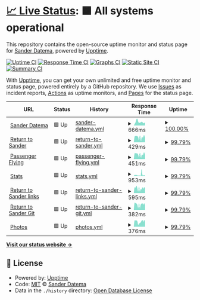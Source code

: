 # [📈 Live Status](https://sanderdatema.github.io/upptime): <!--live status--> **🟩 All systems operational**

This repository contains the open-source uptime monitor and status page for [Sander Datema](https://healthcareonstage.com), powered by [Upptime](https://github.com/upptime/upptime).

[![Uptime CI](https://github.com/koj-co/upptime/workflows/Uptime%20CI/badge.svg)](https://github.com/koj-co/upptime/actions?query=workflow%3A%22Uptime+CI%22)
[![Response Time CI](https://github.com/koj-co/upptime/workflows/Response%20Time%20CI/badge.svg)](https://github.com/koj-co/upptime/actions?query=workflow%3A%22Response+Time+CI%22)
[![Graphs CI](https://github.com/koj-co/upptime/workflows/Graphs%20CI/badge.svg)](https://github.com/koj-co/upptime/actions?query=workflow%3A%22Graphs+CI%22)
[![Static Site CI](https://github.com/koj-co/upptime/workflows/Static%20Site%20CI/badge.svg)](https://github.com/koj-co/upptime/actions?query=workflow%3A%22Static+Site+CI%22)
[![Summary CI](https://github.com/koj-co/upptime/workflows/Summary%20CI/badge.svg)](https://github.com/koj-co/upptime/actions?query=workflow%3A%22Summary+CI%22)

With [Upptime](https://upptime.js.org), you can get your own unlimited and free uptime monitor and status page, powered entirely by a GitHub repository. We use [Issues](https://github.com/sanderdatema/upptime/issues) as incident reports, [Actions](https://github.com/sanderdatema/upptime/actions) as uptime monitors, and [Pages](https://sanderdatema.github.io/upptime) for the status page.

<!--start: status pages-->
<!-- This summary is generated by Upptime (https://github.com/upptime/upptime) -->
<!-- Do not edit this manually, your changes will be overwritten -->
<!-- prettier-ignore -->
| URL | Status | History | Response Time | Uptime |
| --- | ------ | ------- | ------------- | ------ |
| <img alt="" src="https://icons.duckduckgo.com/ip3/sanderdatema.nl.ico" height="13"> [Sander Datema](https://sanderdatema.nl) | 🟩 Up | [sander-datema.yml](https://github.com/sanderdatema/upptime/commits/HEAD/history/sander-datema.yml) | <details><summary><img alt="Response time graph" src="./graphs/sander-datema/response-time-week.png" height="20"> 666ms</summary><br><a href="https://sanderdatema.github.io/upptime/history/sander-datema"><img alt="Response time 828" src="https://img.shields.io/endpoint?url=https%3A%2F%2Fraw.githubusercontent.com%2Fsanderdatema%2Fupptime%2FHEAD%2Fapi%2Fsander-datema%2Fresponse-time.json"></a><br><a href="https://sanderdatema.github.io/upptime/history/sander-datema"><img alt="24-hour response time 653" src="https://img.shields.io/endpoint?url=https%3A%2F%2Fraw.githubusercontent.com%2Fsanderdatema%2Fupptime%2FHEAD%2Fapi%2Fsander-datema%2Fresponse-time-day.json"></a><br><a href="https://sanderdatema.github.io/upptime/history/sander-datema"><img alt="7-day response time 666" src="https://img.shields.io/endpoint?url=https%3A%2F%2Fraw.githubusercontent.com%2Fsanderdatema%2Fupptime%2FHEAD%2Fapi%2Fsander-datema%2Fresponse-time-week.json"></a><br><a href="https://sanderdatema.github.io/upptime/history/sander-datema"><img alt="30-day response time 1248" src="https://img.shields.io/endpoint?url=https%3A%2F%2Fraw.githubusercontent.com%2Fsanderdatema%2Fupptime%2FHEAD%2Fapi%2Fsander-datema%2Fresponse-time-month.json"></a><br><a href="https://sanderdatema.github.io/upptime/history/sander-datema"><img alt="1-year response time 857" src="https://img.shields.io/endpoint?url=https%3A%2F%2Fraw.githubusercontent.com%2Fsanderdatema%2Fupptime%2FHEAD%2Fapi%2Fsander-datema%2Fresponse-time-year.json"></a></details> | <details><summary><a href="https://sanderdatema.github.io/upptime/history/sander-datema">100.00%</a></summary><a href="https://sanderdatema.github.io/upptime/history/sander-datema"><img alt="All-time uptime 38.21%" src="https://img.shields.io/endpoint?url=https%3A%2F%2Fraw.githubusercontent.com%2Fsanderdatema%2Fupptime%2FHEAD%2Fapi%2Fsander-datema%2Fuptime.json"></a><br><a href="https://sanderdatema.github.io/upptime/history/sander-datema"><img alt="24-hour uptime 100.00%" src="https://img.shields.io/endpoint?url=https%3A%2F%2Fraw.githubusercontent.com%2Fsanderdatema%2Fupptime%2FHEAD%2Fapi%2Fsander-datema%2Fuptime-day.json"></a><br><a href="https://sanderdatema.github.io/upptime/history/sander-datema"><img alt="7-day uptime 100.00%" src="https://img.shields.io/endpoint?url=https%3A%2F%2Fraw.githubusercontent.com%2Fsanderdatema%2Fupptime%2FHEAD%2Fapi%2Fsander-datema%2Fuptime-week.json"></a><br><a href="https://sanderdatema.github.io/upptime/history/sander-datema"><img alt="30-day uptime 100.00%" src="https://img.shields.io/endpoint?url=https%3A%2F%2Fraw.githubusercontent.com%2Fsanderdatema%2Fupptime%2FHEAD%2Fapi%2Fsander-datema%2Fuptime-month.json"></a><br><a href="https://sanderdatema.github.io/upptime/history/sander-datema"><img alt="1-year uptime 99.79%" src="https://img.shields.io/endpoint?url=https%3A%2F%2Fraw.githubusercontent.com%2Fsanderdatema%2Fupptime%2FHEAD%2Fapi%2Fsander-datema%2Fuptime-year.json"></a></details>
| <img alt="" src="https://icons.duckduckgo.com/ip3/returntosander.net.ico" height="13"> [Return to Sander](https://returntosander.net) | 🟩 Up | [return-to-sander.yml](https://github.com/sanderdatema/upptime/commits/HEAD/history/return-to-sander.yml) | <details><summary><img alt="Response time graph" src="./graphs/return-to-sander/response-time-week.png" height="20"> 429ms</summary><br><a href="https://sanderdatema.github.io/upptime/history/return-to-sander"><img alt="Response time 692" src="https://img.shields.io/endpoint?url=https%3A%2F%2Fraw.githubusercontent.com%2Fsanderdatema%2Fupptime%2FHEAD%2Fapi%2Freturn-to-sander%2Fresponse-time.json"></a><br><a href="https://sanderdatema.github.io/upptime/history/return-to-sander"><img alt="24-hour response time 385" src="https://img.shields.io/endpoint?url=https%3A%2F%2Fraw.githubusercontent.com%2Fsanderdatema%2Fupptime%2FHEAD%2Fapi%2Freturn-to-sander%2Fresponse-time-day.json"></a><br><a href="https://sanderdatema.github.io/upptime/history/return-to-sander"><img alt="7-day response time 429" src="https://img.shields.io/endpoint?url=https%3A%2F%2Fraw.githubusercontent.com%2Fsanderdatema%2Fupptime%2FHEAD%2Fapi%2Freturn-to-sander%2Fresponse-time-week.json"></a><br><a href="https://sanderdatema.github.io/upptime/history/return-to-sander"><img alt="30-day response time 528" src="https://img.shields.io/endpoint?url=https%3A%2F%2Fraw.githubusercontent.com%2Fsanderdatema%2Fupptime%2FHEAD%2Fapi%2Freturn-to-sander%2Fresponse-time-month.json"></a><br><a href="https://sanderdatema.github.io/upptime/history/return-to-sander"><img alt="1-year response time 583" src="https://img.shields.io/endpoint?url=https%3A%2F%2Fraw.githubusercontent.com%2Fsanderdatema%2Fupptime%2FHEAD%2Fapi%2Freturn-to-sander%2Fresponse-time-year.json"></a></details> | <details><summary><a href="https://sanderdatema.github.io/upptime/history/return-to-sander">99.79%</a></summary><a href="https://sanderdatema.github.io/upptime/history/return-to-sander"><img alt="All-time uptime 93.17%" src="https://img.shields.io/endpoint?url=https%3A%2F%2Fraw.githubusercontent.com%2Fsanderdatema%2Fupptime%2FHEAD%2Fapi%2Freturn-to-sander%2Fuptime.json"></a><br><a href="https://sanderdatema.github.io/upptime/history/return-to-sander"><img alt="24-hour uptime 100.00%" src="https://img.shields.io/endpoint?url=https%3A%2F%2Fraw.githubusercontent.com%2Fsanderdatema%2Fupptime%2FHEAD%2Fapi%2Freturn-to-sander%2Fuptime-day.json"></a><br><a href="https://sanderdatema.github.io/upptime/history/return-to-sander"><img alt="7-day uptime 99.79%" src="https://img.shields.io/endpoint?url=https%3A%2F%2Fraw.githubusercontent.com%2Fsanderdatema%2Fupptime%2FHEAD%2Fapi%2Freturn-to-sander%2Fuptime-week.json"></a><br><a href="https://sanderdatema.github.io/upptime/history/return-to-sander"><img alt="30-day uptime 96.19%" src="https://img.shields.io/endpoint?url=https%3A%2F%2Fraw.githubusercontent.com%2Fsanderdatema%2Fupptime%2FHEAD%2Fapi%2Freturn-to-sander%2Fuptime-month.json"></a><br><a href="https://sanderdatema.github.io/upptime/history/return-to-sander"><img alt="1-year uptime 99.58%" src="https://img.shields.io/endpoint?url=https%3A%2F%2Fraw.githubusercontent.com%2Fsanderdatema%2Fupptime%2FHEAD%2Fapi%2Freturn-to-sander%2Fuptime-year.json"></a></details>
| <img alt="" src="https://icons.duckduckgo.com/ip3/passengerflying.com.ico" height="13"> [Passenger Flying](https://passengerflying.com) | 🟩 Up | [passenger-flying.yml](https://github.com/sanderdatema/upptime/commits/HEAD/history/passenger-flying.yml) | <details><summary><img alt="Response time graph" src="./graphs/passenger-flying/response-time-week.png" height="20"> 451ms</summary><br><a href="https://sanderdatema.github.io/upptime/history/passenger-flying"><img alt="Response time 702" src="https://img.shields.io/endpoint?url=https%3A%2F%2Fraw.githubusercontent.com%2Fsanderdatema%2Fupptime%2FHEAD%2Fapi%2Fpassenger-flying%2Fresponse-time.json"></a><br><a href="https://sanderdatema.github.io/upptime/history/passenger-flying"><img alt="24-hour response time 408" src="https://img.shields.io/endpoint?url=https%3A%2F%2Fraw.githubusercontent.com%2Fsanderdatema%2Fupptime%2FHEAD%2Fapi%2Fpassenger-flying%2Fresponse-time-day.json"></a><br><a href="https://sanderdatema.github.io/upptime/history/passenger-flying"><img alt="7-day response time 451" src="https://img.shields.io/endpoint?url=https%3A%2F%2Fraw.githubusercontent.com%2Fsanderdatema%2Fupptime%2FHEAD%2Fapi%2Fpassenger-flying%2Fresponse-time-week.json"></a><br><a href="https://sanderdatema.github.io/upptime/history/passenger-flying"><img alt="30-day response time 547" src="https://img.shields.io/endpoint?url=https%3A%2F%2Fraw.githubusercontent.com%2Fsanderdatema%2Fupptime%2FHEAD%2Fapi%2Fpassenger-flying%2Fresponse-time-month.json"></a><br><a href="https://sanderdatema.github.io/upptime/history/passenger-flying"><img alt="1-year response time 577" src="https://img.shields.io/endpoint?url=https%3A%2F%2Fraw.githubusercontent.com%2Fsanderdatema%2Fupptime%2FHEAD%2Fapi%2Fpassenger-flying%2Fresponse-time-year.json"></a></details> | <details><summary><a href="https://sanderdatema.github.io/upptime/history/passenger-flying">99.79%</a></summary><a href="https://sanderdatema.github.io/upptime/history/passenger-flying"><img alt="All-time uptime 98.37%" src="https://img.shields.io/endpoint?url=https%3A%2F%2Fraw.githubusercontent.com%2Fsanderdatema%2Fupptime%2FHEAD%2Fapi%2Fpassenger-flying%2Fuptime.json"></a><br><a href="https://sanderdatema.github.io/upptime/history/passenger-flying"><img alt="24-hour uptime 100.00%" src="https://img.shields.io/endpoint?url=https%3A%2F%2Fraw.githubusercontent.com%2Fsanderdatema%2Fupptime%2FHEAD%2Fapi%2Fpassenger-flying%2Fuptime-day.json"></a><br><a href="https://sanderdatema.github.io/upptime/history/passenger-flying"><img alt="7-day uptime 99.79%" src="https://img.shields.io/endpoint?url=https%3A%2F%2Fraw.githubusercontent.com%2Fsanderdatema%2Fupptime%2FHEAD%2Fapi%2Fpassenger-flying%2Fuptime-week.json"></a><br><a href="https://sanderdatema.github.io/upptime/history/passenger-flying"><img alt="30-day uptime 96.19%" src="https://img.shields.io/endpoint?url=https%3A%2F%2Fraw.githubusercontent.com%2Fsanderdatema%2Fupptime%2FHEAD%2Fapi%2Fpassenger-flying%2Fuptime-month.json"></a><br><a href="https://sanderdatema.github.io/upptime/history/passenger-flying"><img alt="1-year uptime 99.58%" src="https://img.shields.io/endpoint?url=https%3A%2F%2Fraw.githubusercontent.com%2Fsanderdatema%2Fupptime%2FHEAD%2Fapi%2Fpassenger-flying%2Fuptime-year.json"></a></details>
| <img alt="" src="https://icons.duckduckgo.com/ip3/stats.returntosander.net.ico" height="13"> [Stats](https://stats.returntosander.net) | 🟩 Up | [stats.yml](https://github.com/sanderdatema/upptime/commits/HEAD/history/stats.yml) | <details><summary><img alt="Response time graph" src="./graphs/stats/response-time-week.png" height="20"> 953ms</summary><br><a href="https://sanderdatema.github.io/upptime/history/stats"><img alt="Response time 631" src="https://img.shields.io/endpoint?url=https%3A%2F%2Fraw.githubusercontent.com%2Fsanderdatema%2Fupptime%2FHEAD%2Fapi%2Fstats%2Fresponse-time.json"></a><br><a href="https://sanderdatema.github.io/upptime/history/stats"><img alt="24-hour response time 419" src="https://img.shields.io/endpoint?url=https%3A%2F%2Fraw.githubusercontent.com%2Fsanderdatema%2Fupptime%2FHEAD%2Fapi%2Fstats%2Fresponse-time-day.json"></a><br><a href="https://sanderdatema.github.io/upptime/history/stats"><img alt="7-day response time 953" src="https://img.shields.io/endpoint?url=https%3A%2F%2Fraw.githubusercontent.com%2Fsanderdatema%2Fupptime%2FHEAD%2Fapi%2Fstats%2Fresponse-time-week.json"></a><br><a href="https://sanderdatema.github.io/upptime/history/stats"><img alt="30-day response time 752" src="https://img.shields.io/endpoint?url=https%3A%2F%2Fraw.githubusercontent.com%2Fsanderdatema%2Fupptime%2FHEAD%2Fapi%2Fstats%2Fresponse-time-month.json"></a><br><a href="https://sanderdatema.github.io/upptime/history/stats"><img alt="1-year response time 606" src="https://img.shields.io/endpoint?url=https%3A%2F%2Fraw.githubusercontent.com%2Fsanderdatema%2Fupptime%2FHEAD%2Fapi%2Fstats%2Fresponse-time-year.json"></a></details> | <details><summary><a href="https://sanderdatema.github.io/upptime/history/stats">99.79%</a></summary><a href="https://sanderdatema.github.io/upptime/history/stats"><img alt="All-time uptime 94.87%" src="https://img.shields.io/endpoint?url=https%3A%2F%2Fraw.githubusercontent.com%2Fsanderdatema%2Fupptime%2FHEAD%2Fapi%2Fstats%2Fuptime.json"></a><br><a href="https://sanderdatema.github.io/upptime/history/stats"><img alt="24-hour uptime 100.00%" src="https://img.shields.io/endpoint?url=https%3A%2F%2Fraw.githubusercontent.com%2Fsanderdatema%2Fupptime%2FHEAD%2Fapi%2Fstats%2Fuptime-day.json"></a><br><a href="https://sanderdatema.github.io/upptime/history/stats"><img alt="7-day uptime 99.79%" src="https://img.shields.io/endpoint?url=https%3A%2F%2Fraw.githubusercontent.com%2Fsanderdatema%2Fupptime%2FHEAD%2Fapi%2Fstats%2Fuptime-week.json"></a><br><a href="https://sanderdatema.github.io/upptime/history/stats"><img alt="30-day uptime 96.19%" src="https://img.shields.io/endpoint?url=https%3A%2F%2Fraw.githubusercontent.com%2Fsanderdatema%2Fupptime%2FHEAD%2Fapi%2Fstats%2Fuptime-month.json"></a><br><a href="https://sanderdatema.github.io/upptime/history/stats"><img alt="1-year uptime 99.61%" src="https://img.shields.io/endpoint?url=https%3A%2F%2Fraw.githubusercontent.com%2Fsanderdatema%2Fupptime%2FHEAD%2Fapi%2Fstats%2Fuptime-year.json"></a></details>
| <img alt="" src="https://icons.duckduckgo.com/ip3/link.returntosander.net.ico" height="13"> [Return to Sander links](https://link.returntosander.net) | 🟩 Up | [return-to-sander-links.yml](https://github.com/sanderdatema/upptime/commits/HEAD/history/return-to-sander-links.yml) | <details><summary><img alt="Response time graph" src="./graphs/return-to-sander-links/response-time-week.png" height="20"> 595ms</summary><br><a href="https://sanderdatema.github.io/upptime/history/return-to-sander-links"><img alt="Response time 856" src="https://img.shields.io/endpoint?url=https%3A%2F%2Fraw.githubusercontent.com%2Fsanderdatema%2Fupptime%2FHEAD%2Fapi%2Freturn-to-sander-links%2Fresponse-time.json"></a><br><a href="https://sanderdatema.github.io/upptime/history/return-to-sander-links"><img alt="24-hour response time 619" src="https://img.shields.io/endpoint?url=https%3A%2F%2Fraw.githubusercontent.com%2Fsanderdatema%2Fupptime%2FHEAD%2Fapi%2Freturn-to-sander-links%2Fresponse-time-day.json"></a><br><a href="https://sanderdatema.github.io/upptime/history/return-to-sander-links"><img alt="7-day response time 595" src="https://img.shields.io/endpoint?url=https%3A%2F%2Fraw.githubusercontent.com%2Fsanderdatema%2Fupptime%2FHEAD%2Fapi%2Freturn-to-sander-links%2Fresponse-time-week.json"></a><br><a href="https://sanderdatema.github.io/upptime/history/return-to-sander-links"><img alt="30-day response time 686" src="https://img.shields.io/endpoint?url=https%3A%2F%2Fraw.githubusercontent.com%2Fsanderdatema%2Fupptime%2FHEAD%2Fapi%2Freturn-to-sander-links%2Fresponse-time-month.json"></a><br><a href="https://sanderdatema.github.io/upptime/history/return-to-sander-links"><img alt="1-year response time 734" src="https://img.shields.io/endpoint?url=https%3A%2F%2Fraw.githubusercontent.com%2Fsanderdatema%2Fupptime%2FHEAD%2Fapi%2Freturn-to-sander-links%2Fresponse-time-year.json"></a></details> | <details><summary><a href="https://sanderdatema.github.io/upptime/history/return-to-sander-links">99.79%</a></summary><a href="https://sanderdatema.github.io/upptime/history/return-to-sander-links"><img alt="All-time uptime 95.38%" src="https://img.shields.io/endpoint?url=https%3A%2F%2Fraw.githubusercontent.com%2Fsanderdatema%2Fupptime%2FHEAD%2Fapi%2Freturn-to-sander-links%2Fuptime.json"></a><br><a href="https://sanderdatema.github.io/upptime/history/return-to-sander-links"><img alt="24-hour uptime 100.00%" src="https://img.shields.io/endpoint?url=https%3A%2F%2Fraw.githubusercontent.com%2Fsanderdatema%2Fupptime%2FHEAD%2Fapi%2Freturn-to-sander-links%2Fuptime-day.json"></a><br><a href="https://sanderdatema.github.io/upptime/history/return-to-sander-links"><img alt="7-day uptime 99.79%" src="https://img.shields.io/endpoint?url=https%3A%2F%2Fraw.githubusercontent.com%2Fsanderdatema%2Fupptime%2FHEAD%2Fapi%2Freturn-to-sander-links%2Fuptime-week.json"></a><br><a href="https://sanderdatema.github.io/upptime/history/return-to-sander-links"><img alt="30-day uptime 96.19%" src="https://img.shields.io/endpoint?url=https%3A%2F%2Fraw.githubusercontent.com%2Fsanderdatema%2Fupptime%2FHEAD%2Fapi%2Freturn-to-sander-links%2Fuptime-month.json"></a><br><a href="https://sanderdatema.github.io/upptime/history/return-to-sander-links"><img alt="1-year uptime 99.58%" src="https://img.shields.io/endpoint?url=https%3A%2F%2Fraw.githubusercontent.com%2Fsanderdatema%2Fupptime%2FHEAD%2Fapi%2Freturn-to-sander-links%2Fuptime-year.json"></a></details>
| <img alt="" src="https://icons.duckduckgo.com/ip3/git.returntosander.net.ico" height="13"> [Return to Sander Git](https://git.returntosander.net) | 🟩 Up | [return-to-sander-git.yml](https://github.com/sanderdatema/upptime/commits/HEAD/history/return-to-sander-git.yml) | <details><summary><img alt="Response time graph" src="./graphs/return-to-sander-git/response-time-week.png" height="20"> 382ms</summary><br><a href="https://sanderdatema.github.io/upptime/history/return-to-sander-git"><img alt="Response time 526" src="https://img.shields.io/endpoint?url=https%3A%2F%2Fraw.githubusercontent.com%2Fsanderdatema%2Fupptime%2FHEAD%2Fapi%2Freturn-to-sander-git%2Fresponse-time.json"></a><br><a href="https://sanderdatema.github.io/upptime/history/return-to-sander-git"><img alt="24-hour response time 334" src="https://img.shields.io/endpoint?url=https%3A%2F%2Fraw.githubusercontent.com%2Fsanderdatema%2Fupptime%2FHEAD%2Fapi%2Freturn-to-sander-git%2Fresponse-time-day.json"></a><br><a href="https://sanderdatema.github.io/upptime/history/return-to-sander-git"><img alt="7-day response time 382" src="https://img.shields.io/endpoint?url=https%3A%2F%2Fraw.githubusercontent.com%2Fsanderdatema%2Fupptime%2FHEAD%2Fapi%2Freturn-to-sander-git%2Fresponse-time-week.json"></a><br><a href="https://sanderdatema.github.io/upptime/history/return-to-sander-git"><img alt="30-day response time 432" src="https://img.shields.io/endpoint?url=https%3A%2F%2Fraw.githubusercontent.com%2Fsanderdatema%2Fupptime%2FHEAD%2Fapi%2Freturn-to-sander-git%2Fresponse-time-month.json"></a><br><a href="https://sanderdatema.github.io/upptime/history/return-to-sander-git"><img alt="1-year response time 460" src="https://img.shields.io/endpoint?url=https%3A%2F%2Fraw.githubusercontent.com%2Fsanderdatema%2Fupptime%2FHEAD%2Fapi%2Freturn-to-sander-git%2Fresponse-time-year.json"></a></details> | <details><summary><a href="https://sanderdatema.github.io/upptime/history/return-to-sander-git">99.79%</a></summary><a href="https://sanderdatema.github.io/upptime/history/return-to-sander-git"><img alt="All-time uptime 97.03%" src="https://img.shields.io/endpoint?url=https%3A%2F%2Fraw.githubusercontent.com%2Fsanderdatema%2Fupptime%2FHEAD%2Fapi%2Freturn-to-sander-git%2Fuptime.json"></a><br><a href="https://sanderdatema.github.io/upptime/history/return-to-sander-git"><img alt="24-hour uptime 100.00%" src="https://img.shields.io/endpoint?url=https%3A%2F%2Fraw.githubusercontent.com%2Fsanderdatema%2Fupptime%2FHEAD%2Fapi%2Freturn-to-sander-git%2Fuptime-day.json"></a><br><a href="https://sanderdatema.github.io/upptime/history/return-to-sander-git"><img alt="7-day uptime 99.79%" src="https://img.shields.io/endpoint?url=https%3A%2F%2Fraw.githubusercontent.com%2Fsanderdatema%2Fupptime%2FHEAD%2Fapi%2Freturn-to-sander-git%2Fuptime-week.json"></a><br><a href="https://sanderdatema.github.io/upptime/history/return-to-sander-git"><img alt="30-day uptime 96.19%" src="https://img.shields.io/endpoint?url=https%3A%2F%2Fraw.githubusercontent.com%2Fsanderdatema%2Fupptime%2FHEAD%2Fapi%2Freturn-to-sander-git%2Fuptime-month.json"></a><br><a href="https://sanderdatema.github.io/upptime/history/return-to-sander-git"><img alt="1-year uptime 99.57%" src="https://img.shields.io/endpoint?url=https%3A%2F%2Fraw.githubusercontent.com%2Fsanderdatema%2Fupptime%2FHEAD%2Fapi%2Freturn-to-sander-git%2Fuptime-year.json"></a></details>
| <img alt="" src="https://icons.duckduckgo.com/ip3/foto.sanderdatema.nl.ico" height="13"> [Photos](https://foto.sanderdatema.nl) | 🟩 Up | [photos.yml](https://github.com/sanderdatema/upptime/commits/HEAD/history/photos.yml) | <details><summary><img alt="Response time graph" src="./graphs/photos/response-time-week.png" height="20"> 376ms</summary><br><a href="https://sanderdatema.github.io/upptime/history/photos"><img alt="Response time 614" src="https://img.shields.io/endpoint?url=https%3A%2F%2Fraw.githubusercontent.com%2Fsanderdatema%2Fupptime%2FHEAD%2Fapi%2Fphotos%2Fresponse-time.json"></a><br><a href="https://sanderdatema.github.io/upptime/history/photos"><img alt="24-hour response time 376" src="https://img.shields.io/endpoint?url=https%3A%2F%2Fraw.githubusercontent.com%2Fsanderdatema%2Fupptime%2FHEAD%2Fapi%2Fphotos%2Fresponse-time-day.json"></a><br><a href="https://sanderdatema.github.io/upptime/history/photos"><img alt="7-day response time 376" src="https://img.shields.io/endpoint?url=https%3A%2F%2Fraw.githubusercontent.com%2Fsanderdatema%2Fupptime%2FHEAD%2Fapi%2Fphotos%2Fresponse-time-week.json"></a><br><a href="https://sanderdatema.github.io/upptime/history/photos"><img alt="30-day response time 441" src="https://img.shields.io/endpoint?url=https%3A%2F%2Fraw.githubusercontent.com%2Fsanderdatema%2Fupptime%2FHEAD%2Fapi%2Fphotos%2Fresponse-time-month.json"></a><br><a href="https://sanderdatema.github.io/upptime/history/photos"><img alt="1-year response time 614" src="https://img.shields.io/endpoint?url=https%3A%2F%2Fraw.githubusercontent.com%2Fsanderdatema%2Fupptime%2FHEAD%2Fapi%2Fphotos%2Fresponse-time-year.json"></a></details> | <details><summary><a href="https://sanderdatema.github.io/upptime/history/photos">99.79%</a></summary><a href="https://sanderdatema.github.io/upptime/history/photos"><img alt="All-time uptime 55.35%" src="https://img.shields.io/endpoint?url=https%3A%2F%2Fraw.githubusercontent.com%2Fsanderdatema%2Fupptime%2FHEAD%2Fapi%2Fphotos%2Fuptime.json"></a><br><a href="https://sanderdatema.github.io/upptime/history/photos"><img alt="24-hour uptime 100.00%" src="https://img.shields.io/endpoint?url=https%3A%2F%2Fraw.githubusercontent.com%2Fsanderdatema%2Fupptime%2FHEAD%2Fapi%2Fphotos%2Fuptime-day.json"></a><br><a href="https://sanderdatema.github.io/upptime/history/photos"><img alt="7-day uptime 99.79%" src="https://img.shields.io/endpoint?url=https%3A%2F%2Fraw.githubusercontent.com%2Fsanderdatema%2Fupptime%2FHEAD%2Fapi%2Fphotos%2Fuptime-week.json"></a><br><a href="https://sanderdatema.github.io/upptime/history/photos"><img alt="30-day uptime 64.95%" src="https://img.shields.io/endpoint?url=https%3A%2F%2Fraw.githubusercontent.com%2Fsanderdatema%2Fupptime%2FHEAD%2Fapi%2Fphotos%2Fuptime-month.json"></a><br><a href="https://sanderdatema.github.io/upptime/history/photos"><img alt="1-year uptime 55.35%" src="https://img.shields.io/endpoint?url=https%3A%2F%2Fraw.githubusercontent.com%2Fsanderdatema%2Fupptime%2FHEAD%2Fapi%2Fphotos%2Fuptime-year.json"></a></details>

<!--end: status pages-->

[**Visit our status website →**](https://sanderdatema.github.io/upptime)

## 📄 License

- Powered by: [Upptime](https://github.com/upptime/upptime)
- Code: [MIT](./LICENSE) © [Sander Datema](https://healthcareonstage.com)
- Data in the `./history` directory: [Open Database License](https://opendatacommons.org/licenses/odbl/1-0/)

